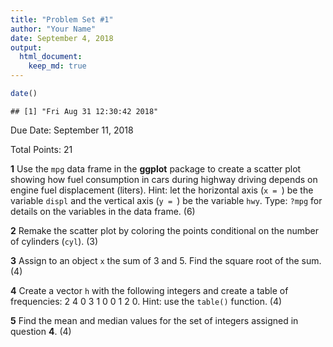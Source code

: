 ```yaml
---
title: "Problem Set #1"
author: "Your Name"
date: September 4, 2018
output: 
  html_document:
    keep_md: true
---
```



```r
date()
```

```
## [1] "Fri Aug 31 12:30:42 2018"
```

Due Date: September 11, 2018

Total Points: 21

**1** Use the `mpg` data frame in the **ggplot** package to create a scatter plot showing how fuel consumption in cars during highway driving depends on engine fuel displacement (liters). Hint: let the horizontal axis (`x = `) be the variable `displ` and the vertical axis (`y = `) be the variable `hwy`. Type: `?mpg` for details on the variables in the data frame. (6)

**2** Remake the scatter plot by coloring the points conditional on the number of cylinders (`cyl`). (3)

**3** Assign to an object `x` the sum of 3 and 5. Find the square root of the sum. (4)

**4** Create a vector `h` with the following integers and create a table of frequencies: 2 4 0 3 1 0 0 1 2 0. Hint: use the `table()` function. (4)

**5** Find the mean and median values for the set of integers assigned in question **4**. (4)


